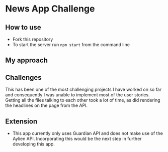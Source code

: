 # News App Challenge #

## How to use ##
- Fork this repository
- To start the server run `npm start` from the command line

## My approach ##


## Challenges ##
This has been one of the most challenging projects I have worked on so far and consequently I was unable to implement most of the user stories. Getting all the files talking to each other took a lot of time, as did rendering the headlines on the page from the API.

## Extension ##
- This app currently only uses Guardian API and does not make use of the Aylien API. Incorporating this would be the next step in further developing this app.
